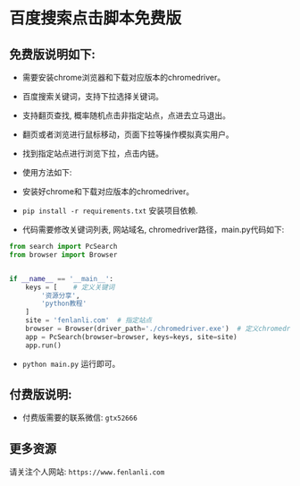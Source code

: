 # 百度搜索点击脚本免费版

## 免费版说明如下:

- 需要安装chrome浏览器和下载对应版本的chromedriver。
- 百度搜索关键词，支持下拉选择关键词。
- 支持翻页查找, 概率随机点击非指定站点，点进去立马退出。
- 翻页或者浏览进行鼠标移动，页面下拉等操作模拟真实用户。
- 找到指定站点进行浏览下拉，点击内链。

- 使用方法如下:

- 安装好chrome和下载对应版本的chromedriver。

- `pip install -r requirements.txt` 安装项目依赖.

- 代码需要修改关键词列表, 网站域名, chromedriver路径，main.py代码如下:

```python
from search import PcSearch
from browser import Browser


if __name__ == '__main__':
    keys = [    # 定义关键词
        '资源分享',
        'python教程'
    ]
    site = 'fenlanli.com'  # 指定站点
    browser = Browser(driver_path='./chromedriver.exe')  # 定义chromedriver的路径
    app = PcSearch(browser=browser, keys=keys, site=site)
    app.run()
```

- `python main.py` 运行即可。

## 付费版说明:

- 付费版需要的联系微信: `gtx52666`


## 更多资源

请关注个人网站: `https://www.fenlanli.com`